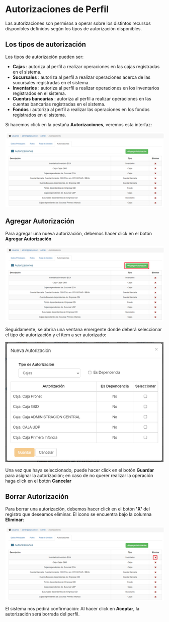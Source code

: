 # Autorizaciones de Perfil

Las autorizaciones son permisos a operar sobre los distintos recursos disponibles definidos según los tipos de autorización disponibles.

## Los tipos de autorización

Los tipos de autorización pueden ser:

* **Cajas** : autoriza al perfil a realizar operaciones en las cajas registradas en el sistema.
* **Sucursales** : autoriza al perfil a realizar operaciones acerca de las sucursales registradas en el sistema.
* **Inventarios** : autoriza al perfil a realizar operaciones en los inventarios registrados en el sistema.
* **Cuentas bancarias** : autoriza al perfil a realizar operaciones en las cuentas bancarias registradas en el sistema.
* **Fondos** : autoriza al perfil a realizar las operaciones en los fondos registrados en el sistema.

Si hacemos click en la pestaña **Autorizaciones**, veremos esta interfaz:

![Autorizaciones del Perfil](img/autorizaciones/perfil-autorizaciones-listado.png)

## Agregar Autorización

Para agregar una nueva autorización, debemos hacer click en el botón **Agregar Autorización**

![Botón para autorizaciones al Perfil](img/autorizaciones/perfil-autorizaciones-agregar-btn.png)

Seguidamente, se abrira una ventana emergente donde deberá seleccionar el tipo de autorización y el ítem a ser autorizado:

![Formulario de Autorización del Perfil](img/autorizaciones/perfil-autorizaciones-agregar-formulario.png)

Una vez que haya seleccionado, puede hacer click en el botón **Guardar** para asignar la autorización; en caso de no querer realizar la operación haga click en el botón **Cancelar**

## Borrar Autorización

Para borrar una autorización, debemos hacer click en el botón **'X'** del registro que deseamos eliminar. El icono se encuentra bajo la columna **Eliminar**:

![Eliminar Rol](img/autorizaciones/perfil-autorizaciones-borrar.png)

El sistema nos pedirá confirmación: Al hacer click en **Aceptar**, la autorización será borrada del perfil.
